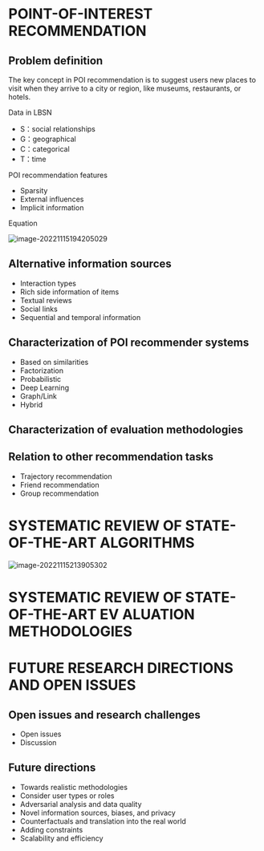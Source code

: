 # POINT-OF-INTEREST RECOMMENDATION



## Problem definition

The key concept in POI recommendation is to suggest users new places to visit when they arrive
to a city or region, like museums, restaurants, or hotels. 



Data in LBSN

- S：social relationships
- G：geographical
- C：categorical
- T：time



 POI recommendation features

- Sparsity
- External influences
- Implicit information



Equation

![image-20221115194205029](C:\Users\Azure\AppData\Roaming\Typora\typora-user-images\image-20221115194205029.png)



## Alternative information sources

- Interaction types
- Rich side information of items
- Textual reviews
- Social links
- Sequential and temporal information



## Characterization of POI recommender systems

- Based on similarities
- Factorization
- Probabilistic
- Deep Learning
- Graph/Link
- Hybrid



## Characterization of evaluation methodologies



## Relation to other recommendation tasks

- Trajectory recommendation
- Friend recommendation
- Group recommendation





# SYSTEMATIC REVIEW OF STATE-OF-THE-ART ALGORITHMS

![image-20221115213905302](C:\Users\Azure\AppData\Roaming\Typora\typora-user-images\image-20221115213905302.png)



# SYSTEMATIC REVIEW OF STATE-OF-THE-ART EV ALUATION METHODOLOGIES





# FUTURE RESEARCH DIRECTIONS AND OPEN ISSUES



## Open issues and research challenges

- Open issues
- Discussion



## Future directions

- Towards realistic methodologies
- Consider user types or roles
- Adversarial analysis and data quality
- Novel information sources, biases, and privacy
- Counterfactuals and translation into the real world
- Adding constraints
- Scalability and efficiency